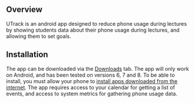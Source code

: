 ## Overview
UTrack is an android app designed to reduce phone usage during lectures by showing students data about their phone usage during lectures, and allowing them to set goals.

## Installation
The app can be downloaded via the [Downloads](/downloads/) tab. The app will only work on Android, and has been tested on versions 6, 7 and 8. To be able to install, you must allow your phone to [install apps downloaded from the internet](https://www.cnet.com/how-to/how-to-install-apps-outside-of-google-play/).  The app requires access to your calendar for getting a list of events, and access to system metrics for gathering phone usage data.
